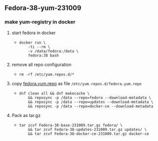 ## Fedora-38-yum-231009

### make yum-registry in docker
1. start fedora in docker
    * ```shell
      docker run \
          -ti --rm \
          -v /data/fedora:/data \
          fedora:38 bash
      ```
2. remove all repo configuration
    * ```shell
      rm -rf /etc/yum.repos.d/*
      ```
3. copy [fedora.yum.repo](fedora.yum.repo.md) as file `/etc/yum.repos.d/fedora.yum.repo`
    * ```shell
      dnf clean all && dnf makecache \
          && reposync -p /data --repo=fedora --download-metadata \
          && reposync -p /data --repo=updates --download-metadata \
          && reposync -p /data --repo=docker-ce --download-metadata
      ```
4. Pack as tar.gz
    * ```shell
      tar zcvf Fedora-38-base-231009.tar.gz fedora/ \
          && tar zcvf Fedora-38-updates-231009.tar.gz updates/ \
          && tar zcvf Fedora-38-docker-ce-231009.tar.gz docker-ce
      ```
